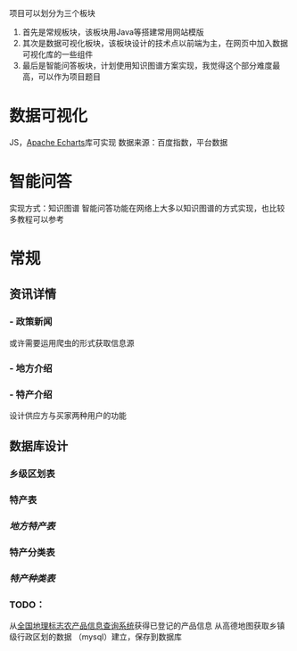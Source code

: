 项目可以划分为三个板块
1. 首先是常规板块，该板块用Java等搭建常用网站模版
2. 其次是数据可视化板块，该板块设计的技术点以前端为主，在网页中加入数据可视化库的一些组件
3. 最后是智能问答板块，计划使用知识图谱方案实现，我觉得这个部分难度最高，可以作为项目题目
# 数据可视化
JS，[Apache Echarts](https://echarts.apache.org/zh/index.html)库可实现
数据来源：百度指数，平台数据
# 智能问答
实现方式：知识图谱
智能问答功能在网络上大多以知识图谱的方式实现，也比较多教程可以参考
# 常规
## 资讯详情
### - 政策新闻
或许需要运用爬虫的形式获取信息源
### - 地方介绍
### - 特产介绍
设计供应方与买家两种用户的功能

## 数据库设计
### 乡级区划表
### 特产表
### *地方特产表*
### 特产分类表
### *特产种类表*
### TODO：
从[全国地理标志农产品信息查询系统](http://www.anluyun.com/home/search?Province=%E7%A6%8F%E5%BB%BA&timestamp=1697008767712)获得已登记的产品信息
从高德地图获取乡镇级行政区划的数据
（mysql）建立，保存到数据库